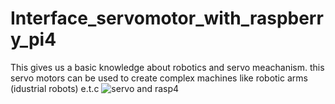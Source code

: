 # Interface_servomotor_with_raspberry_pi4
This gives us a basic knowledge about robotics and servo meachanism. this servo motors can be used to create complex machines like robotic arms (idustrial robots) e.t.c
![servo and rasp4](https://github.com/ogonyesolomonoche/Interface_servomotor_with_raspberry_pi4/assets/72144102/29a87a1f-2783-4a5d-8fc6-5b58dd767e8c)
